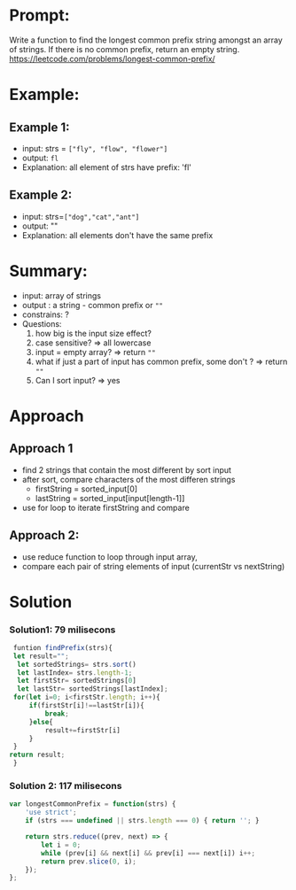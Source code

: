 # Prompt:

Write a function to find the longest common prefix string amongst an array of strings. If there is no common prefix, return an empty string.
https://leetcode.com/problems/longest-common-prefix/

# Example:

## Example 1:

- input: strs = `["fly", "flow", "flower"]`
- output: `fl`
- Explanation: all element of strs have prefix: 'fl'

## Example 2:

- input: strs=`["dog","cat","ant"]`
- output: ""
- Explanation: all elements don't have the same prefix

# Summary:

- input: array of strings
- output : a string - common prefix or `""`
- constrains: ?
- Questions:
  1. how big is the input size effect?
  2. case sensitive? => all lowercase
  3. input = empty array? => return `""`
  4. what if just a part of input has common prefix, some don't ? => return `""`
  5. Can I sort input? => yes

# Approach

## Approach 1

- find 2 strings that contain the most different by sort input
- after sort, compare characters of the most differen strings
  - firstString = sorted_input[0]
  - lastString = sorted_input[input[length-1]]
- use for loop to iterate firstString and compare

## Approach 2:

- use reduce function to loop through input array,
- compare each pair of string elements of input (currentStr vs nextString)

# Solution

### Solution1: 79 milisecons

```js
 funtion findPrefix(strs){
 let result="";
  let sortedStrings= strs.sort()
  let lastIndex= strs.length-1;
  let firstStr= sortedStrings[0]
  let lastStr= sortedStrings[lastIndex];
 for(let i=0; i<firstStr.length; i++){
     if(firstStr[i]!==lastStr[i]){
         break;
     }else{
         result+=firstStr[i]
     }
 }
return result;
 }
```
### Solution 2: 117 milisecons
```js
var longestCommonPrefix = function(strs) {
    'use strict';
    if (strs === undefined || strs.length === 0) { return ''; }

    return strs.reduce((prev, next) => {
        let i = 0;
        while (prev[i] && next[i] && prev[i] === next[i]) i++;
        return prev.slice(0, i);
    });
};
```
